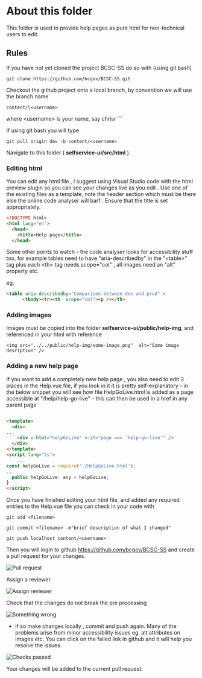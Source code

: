 # About this folder
This folder is used to provide help pages as pure html for non-technical users to edit.

## Rules 
If you have not yet cloned the project BCSC-SS do so with (using git bash)

``` git clone https://github.com/bcgov/BCSC-SS.git ```


Checkout the github project onto a local branch, by convention we will use the branch name

``` content/\<username> ```

 where \<username> is your name, say chrisr ```


If using git bash you will type

```git pull origin dev -b content/<username>```

Navigate to this folder ( **selfservice-ui/src/html**  ). 

### Editing html
You can edit any html file , I suggest using Visual Studio code with the html preview plugin so you can see your changes live as you edit . Use one of the existing files as a template, note the header section which must be there else the online code analyser will barf . Ensure that the title is set appropriately.
``` html
<!DOCTYPE html>
<html lang="en">
  <head>
    <title>Help page</title>
  </head>

```
Some other points to watch - the code analyser looks for accessibility stuff too, for example tables need to have "aria-describedby" in the "\<table>"  tag plus each \<th> tag needs scope="col" , all images need an "alt" property etc.

eg.
``` html
<table aria-describedby="Comparison between dev and prod" >
      <tbody><tr><th  scope="col"><p /></th>
```
### Adding images

Images must be copied into the folder **selfservice-ui/public/help-img**, and referenced in your html with reference 

```<img src="../../public/help-img/some-image.png"  alt="Some image desription" /> ```

### Adding a new help page

If you want to add a completely new help page , you also need to edit 3 places in the Help.vue file, if you look in it it is pretty self-explanatory - in the below snippet you will see how file HelpGoLive.html is added as a page accessible at  "/help/help-go-live" - this can then be used in a href in any parent page 

``` html

<template>
  <div>
...
    <div v-html="helpGoLive" v-if="page === 'help-go-live'" />
  </div>
</template>
<script lang="ts">
    ...
const helpGoLive = require('./HelpGoLive.html');
...
  public helpGoLive: any = helpGoLive;
}
</script>
```

Once you have finished editing your html file, and added any required entries to the Help.vue file you can check in your code with 

``` git add <filename> ```

```git commit <filename> -m"brief description of what I changed" ```

```git push localhost content/<username>  ```

Then you will login to github https://github.com/bcgov/BCSC-SS and create a pull request for your changes. 

![Pull request](../../public/help-img/pull-req1.png)


Assign a reviewer

![Assign reviewer](../../public/help-img/assign-review.png)


Check that the changes do not  break the pre processing

![Something wrong](../../public/help-img/fail-checks.png)


  - if so make changes locally  , commit and push again. Many of the problems arise from minor accessibility issues eg. alt attributes on images etc. You can click on the failed link in github and it will help you resolve the issues. 

![Checks passed](../../public/help-img/checks-passed.png)


 Your changes will be added to the current pull request. 








